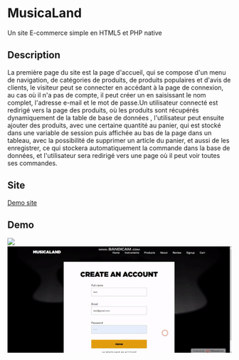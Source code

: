 # MusicaLand
Un site E-commerce simple en HTML5 et PHP native

## Description 

La première page du site est la page d'accueil, qui se compose d'un menu de navigation, de catégories de produits, de produits populaires et d'avis de clients, le visiteur peut se connecter en accédant à la page de connexion, au cas où il n'a pas de compte, il peut créer un en saisissant le nom complet, l'adresse e-mail et le mot de passe.Un utilisateur connecté est redirigé vers la page des produits, où les produits sont récupérés dynamiquement de la table de base de données , l'utilisateur peut ensuite ajouter des produits, avec une certaine quantité au panier, qui est stocké dans une variable de session puis affichée au bas de la page dans un tableau, avec la possibilité de supprimer un article du panier, et aussi de les enregistrer, ce qui stockera automatiquement la commande dans la base de données, et l'utilisateur sera redirigé vers une page où il peut voir toutes ses commandes.

## Site 
[Demo site](https://musicaland.000webhostapp.com)

## Demo 

![](1.gif)
![](2.gif)
